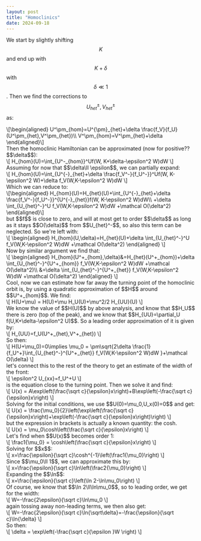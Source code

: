 ```yaml
---
layout: post
title: "Homoclinics"
date: 2024-09-18
---
```

We start by slightly shifting $$K$$ and end up with $$K+\delta$$ with $$\delta\ll 1$$. Then we find the corrections to $$U^\pm_{het},V^\pm_{het}$$ as:
<div>\[\begin{aligned}
U^\pm_{hom}=U^{\pm}_{het}+\delta \frac{f_V}{f_U}(U^\pm_{het},V^\pm_{het})\\
V^\pm_{hom}=V^\pm_{het}+\delta
\end{aligned}\]</div>
Then the homoclinic Hamiltonian can be approximated (now for positive?? $$\delta$$):
<div>\[
H_{hom}(U)=\int_{U^-_{hom}}^Uf(W, K+\delta-\epsilon^2 W)dW 
\]</div>
Assuming for now that $$\delta\ll \epsilon$$, we can partially expand:
<div>\[
H_{hom}(U)=\int_{U^{-}_{het}+\delta \frac{f_V^-}{f_U^-}}^Uf(W, K-\epsilon^2 W)+\delta f_V(W,K-\epsilon^2 W)dW 
\]</div>
Which we can reduce to:
<div>\[\begin{aligned}
H_{hom}(U)=H_{het}(U)+\int_{U^{-}_{het}+\delta \frac{f_V^-}{f_U^-}}^{U^{-}_{het}}f(W, K-\epsilon^2 W)dW\\
+\delta \int_{U_{het}^-}^U f_V(W,K-\epsilon^2 W)dW +\mathcal O(\delta^2)
\end{aligned}\]</div>
but $$f$$ is close to zero, and will at most get to order $$\delta$$ as long as it stays $$O(\delta)$$ from $$U_{het}^-$$, so also this term can be neglected. So we're left with:
<div>\[
\begin{aligned}
H_{hom}(U,\delta)=H_{het}(U)+\delta \int_{U_{het}^-}^U f_V(W,K-\epsilon^2 W)dW +\mathcal O(\delta^2)
\end{aligned}
\]</div>
Now by similar argument we find that:
<div>\[
\begin{aligned}
H_{hom}(U^+_{hom},\delta)&=H_{het}(U^+_{hom})+\delta \int_{U_{het}^-}^{U^+_{hom}} f_V(W,K-\epsilon^2 W)dW +\mathcal O(\delta^2)\\
&=\delta \int_{U_{het}^-}^{U^+_{het}} f_V(W,K-\epsilon^2 W)dW +\mathcal O(\delta^2)
\end{aligned}
\]</div>
Cool, now we can estimate how far away the turning point of the homoclinic orbit is, by using a quadratic approximation of $$H$$ around $$U^+_{hom}$$. We find:
<div>\[
H(U+\mu) = H(U)+\mu H_U(U)+\mu^2/2 H_{UU}(U)
\]</div>
We know the value of $$H(U)$$ by above analysis, and know that $$H_U$$ there is zero (top of the peak), and we know that $$H_{UU}=\partial_U f(U,K+\delta-\epsilon^2 U)$$. So a leading order approximation of it is given by:
<div>\[
H_{UU}=f_U(U^+_{het},V^+_{het})
\]</div>
So then:
<div>\[
H(U+\mu_0)=0\implies \mu_0 = \pm\sqrt{2\delta \frac{1}{f_U^+}\int_{U_{het}^-}^{U^+_{het}} f_V(W,K-\epsilon^2 W)dW }+\mathcal O(\delta)
\]</div>
let's connect this to the rest of the theory to get an estimate of the width of the front:
<div>\[
\epsilon^2 U_{xx}=f_U^+U
\]</div>
is the equation close to the turning point. Then we solve it and find:
<div>\[
U(x) = A\exp\left(\frac{\sqrt c}{\epsilon}x\right)+B\exp\left(-\frac{\sqrt c}{\epsilon}x\right)
\]</div>
Solving for the initial conditions, we use $$U(0)=\mu_0,U_x(0)=0$$ and get:
<div>\[
U(x) = \frac{\mu_0}{2}\left(\exp\left(\frac{\sqrt c}{\epsilon}x\right)+\exp\left(-\frac{\sqrt c}{\epsilon}x\right)\right)
\]</div>
but the expression in brackets is actually a known quantity: the cosh. 
<div>\[
U(x) = \mu_0\cosh\left(\frac{\sqrt c}{\epsilon}x\right)
\]</div>
Let's find when $$U(x)$$ becomes order 1:
<div>\[
\frac1{\mu_0} = \cosh\left(\frac{\sqrt c}{\epsilon}x\right)
\]</div>
Solving for $$x$$:
<div>\[
x=\frac{\epsilon}{\sqrt c}\cosh^{-1}\left(\frac1{\mu_0}\right)
\]</div>
Since $$\mu_0\ll 1$$, we can approximate this by:
<div>\[
x=\frac{\epsilon}{\sqrt c}\ln\left(\frac2{\mu_0}\right)
\]</div>
Expanding the $$\ln$$:
<div>\[
x=\frac{\epsilon}{\sqrt c}\left(\ln 2-\ln\mu_0\right)
\]</div>
Of course, we know that $$\ln 2\ll\ln\mu_0$$, so to leading order, we get for the width:
<div>\[
W=-\frac{2\epsilon}{\sqrt c}\ln\mu_0
\]</div>
again tossing away non-leading terms, we then also get:
<div>\[
W=-\frac{2\epsilon}{\sqrt c}\ln{\sqrt\delta}=-\frac{\epsilon}{\sqrt c}\ln{\delta}
\]</div>
So then:
<div>\[
\delta = \exp\left(-\frac{\sqrt c}{\epsilon }W \right)
\]</div>
